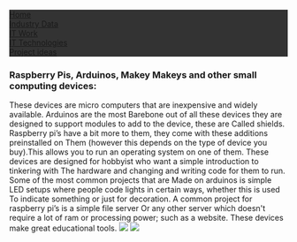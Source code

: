 <html>
<head>
<style>
ul {
  list-style-type: none;
  margin: 0;
  padding: 0;
  overflow: hidden;
  background-color: #333;
}

li {
  float: left;
}

li a {
  display: block;
  color: white;
  text-align: center;
  padding: 14px 16px;
  text-decoration: none;
}

li a:hover {
  background-color: #111;
}
</style>
</head>
<body>

<ul>
  <li><a href="index">Home</a></li>
  <li><a href="page-2">Industry Data</a></li>
  <li><a href="page-3">IT Work</a></li>
  <li><a href="page-4">IT Technologies</a></li>
  <li><a href="page-5">Project ideas</a></li>
</ul>

</body>
</html>



### Raspberry Pis, Arduinos, Makey Makeys and other small computing devices:
These devices are micro computers that are inexpensive and widely available. Arduinos are the most
Barebone out of all these devices they are designed to support modules to add to the device, these are
Called shields. Raspberry pi’s have a bit more to them, they come with these additions preinstalled on
Them (however this depends on the type of device you buy).This allows you to run an operating system
on one of them. These devices are designed for hobbyist who want a simple introduction to tinkering with
The hardware and changing and writing code for them to run. Some of the most common projects that are 
Made on arduinos is simple LED setups where people code lights in certain ways, whether this is used
To indicate something or just for decoration. A common project for raspberry pi’s is a simple file server
Or any other server which doesn't require a lot of ram or processing power; such as a website. These devices make great educational tools.
<image src ="https://discordtownofsalem.github.io/main/images/arduino.png">
<image src ="https://discordtownofsalem.github.io/main/images/rasperrypi.jpg">

